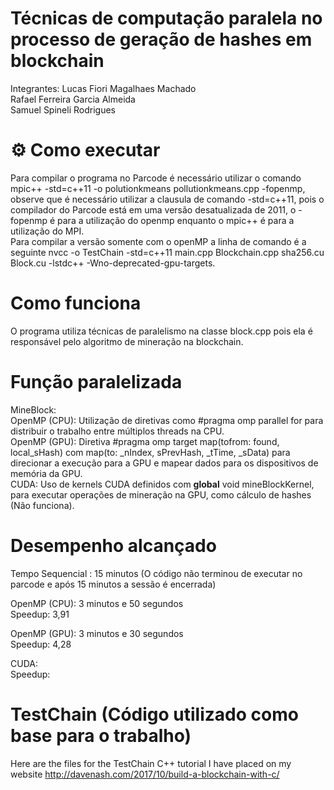 # Técnicas de computação paralela no processo de geração de hashes em blockchain
Integrantes: Lucas Fiori Magalhaes Machado\
             Rafael Ferreira Garcia Almeida\
             Samuel Spineli Rodrigues
# ⚙️ Como executar
Para compilar o programa no Parcode é necessário utilizar o comando mpic++ -std=c++11 -o polutionkmeans pollutionkmeans.cpp -fopenmp, observe que é necessário utilizar a clausula de comando -std=c++11, pois o compilador do Parcode está em uma versão desatualizada de 2011, o -fopenmp é para a utilização do openmp enquanto o mpic++ é para a utilização do MPI.\
Para compilar a versão somente com o openMP a linha de comando é a seguinte nvcc -o TestChain -std=c++11 main.cpp Blockchain.cpp sha256.cu Block.cu -lstdc++ -Wno-deprecated-gpu-targets.

# Como funciona
O programa utiliza técnicas de paralelismo na classe block.cpp pois ela é responsável pelo algoritmo de mineração na blockchain.

# Função paralelizada

MineBlock: 
\
OpenMP (CPU): Utilização de diretivas como #pragma omp parallel for para distribuir o trabalho entre múltiplos threads na CPU.
\
OpenMP (GPU): Diretiva #pragma omp target map(tofrom: found, local_sHash) com map(to: _nIndex, sPrevHash, _tTime, _sData) para direcionar a execução para a GPU e mapear dados para os dispositivos de memória da GPU.
\
CUDA: Uso de kernels CUDA definidos com __global__ void mineBlockKernel, para executar operações de mineração na GPU, como cálculo de hashes (Não funciona).

# Desempenho alcançado
Tempo Sequencial : 15 minutos (O código não terminou de executar no parcode e após 15 minutos a sessão é encerrada)

OpenMP (CPU): 3 minutos e 50 segundos \
Speedup: 3,91 

OpenMP (GPU): 3 minutos e 30 segundos \
Speedup: 4,28 

CUDA: \
Speedup: 

# TestChain (Código utilizado como base para o trabalho)
Here are the files for the TestChain C++ tutorial I have placed on my website http://davenash.com/2017/10/build-a-blockchain-with-c/
